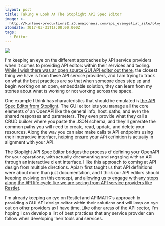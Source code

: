 ```yaml
---
layout: post
title: Taking A Look At The Stoplight API Spec Editor
image: >-
  http://kinlane-productions2.s3.amazonaws.com/api_evangelist_site/blog/screen_shot_2017_03_31_at_2.40.15_pm.png
atomdate: 2017-03-31T19:00:00.000Z
tags:
  - Editor
---
```

[![](http://kinlane-productions2.s3.amazonaws.com/api_evangelist_site/blog/screen_shot_2017_03_31_at_2.40.15_pm.png)](https://scenarios.stoplight.io/spec-editor)

I'm keeping an eye on the different approaches by API service providers when it comes to providing API editors within their services and tooling. [While I wish there was an open source GUI API editor out there](http://apievangelist.com/2017/03/06/please-develop-an-embeddable-open-source-visual-api-editor/), the closest thing we have is from these API service providers, and I am trying to track on what the best practices are so that when someone does step up and begin working on an open, embeddable solution, they can learn from my stories about what is working or not working across the space.

One example I think has characteristics that should be emulated is [the API Spec Editor from Stoplight](https://scenarios.stoplight.io/spec-editor). The GUI editor lets you manage all the core elements of an OpenAPI like the general info, host, paths, and even the shared responses and parameters. They even provide what they call a CRUD builder where you paste the JSON schema, and they'll generate the common paths you will need to create, read, update, and delete your resources. Along the way you can also make calls to API endpoints using their interactive interface, helping ensure your API definition is actually in alignment with your API.

The Stoplight API Spec Editor bridges the process of defining your OpenAPI for your operations, with actually documenting and engaging with an API through an interactive client interface. I like this approach to coming at API design from multiple directions. Apiary first taught us that API definitions were about more than just documentation, and I think our API editors should keeping evolving on this concept, and [allowing us to engage with any stops along the API life cycle like we are seeing from API service providers like Restlet](http://apievangelist.com/2017/03/29/helping-your-customers-operate-throughout-the-api-life-cycle/).

I'm already keeping an eye on Restlet and APIMATIC's approach to providing a GUI API design editor within their solutions and will keep an eye out on other providers as I have time. Like other areas of the API sector, I'm hoping I can develop a list of best practices that any service provider can follow when developing their tools and services.